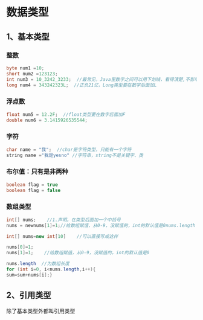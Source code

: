 # 数据类型
## 1、基本类型

### 整数
``` java
byte num1 =10;
short num2 =123123;
int num3 = 10_3242_3233;  //最常见，Java里数字之间可以用下划线，看得清楚,不影响
long num4 = 343242323L;  //正负21亿，Long类型要在数字后面加L
```
### 浮点数
``` java
float num5 = 12.2F;  //float类型要在数字后面加F
double num6 = 3.1415926535544;
```
### 字符
``` java
char name = "我";  //char是字符类型，只能有一个字符
string name ="我是yesno" //字符串，string不是关键字、类
```
### 布尔值：只有是非两种
``` java
boolean flag = true
boolean flag = false
```
### 数组类型
``` java
int[] nums;    //1.声明。在类型后面加一个中括号
nums = newnums[1]=1;//给数组赋值，从0-9，没赋值的，int的默认值是0nums.length  //为 int[10];    //创建可以放10个int类型的数据的数组

int[] nums=new int[10]    //可以直接写成这样

nums[0]=1;
nums[1]=1;    //给数组赋值，从0-9，没赋值的，int的默认值是0

nums.length  //为数组长度
for (int i=0, i<nums.length,i++){
sum=sum+nums[i];}
```


## 2、引用类型
除了基本类型外都叫引用类型